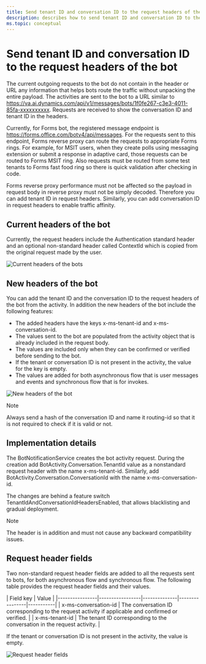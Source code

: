```yaml
---
title: Send tenant ID and conversation ID to the request headers of the bot
description: describes how to send tenant ID and conversation ID to the request headers of the bot.
ms.topic: conceptual
---
```


# Send tenant ID and conversation ID to the request headers of the bot

The current outgoing requests to the bot do not contain in the header or URL any information that helps bots route the traffic without unpacking the entire payload. The activities are sent to the bot to a URL similar to https://va.ai.dynamics.com/api/v1/messages/bots/1f0fe267-c3e3-4011-85fa-xxxxxxxxxx. Requests are received to show the conversation ID and tenant ID in the headers.

Currently, for Forms bot, the registered message endpoint is https://forms.office.com/botv4/api/messages.
For the requests sent to this endpoint, Forms reverse proxy can route the requests to appropriate Forms rings. For example, for MSIT users, when they create polls using messaging extension or submit a response in adaptive card, those requests can be routed to Forms MSIT ring. Also requests must be routed from some test tenants to Forms fast food ring so there is quick validation after checking in code.

Forms reverse proxy performance must not be affected so the payload in request body in reverse proxy must not be simply decoded. Therefore you can add tenant ID in request headers. Similarly, you can add conversation ID in request headers to enable traffic affinity.

## Current headers of the bot

Currently, the request headers include the Authentication standard header and an optional non-standard header called ContextId which is copied from the original request made by the user.

![Current headers of the bots](../../assets/images/bots/currentheadersofbots.png)

## New headers of the bot

You can add the tenant ID and the conversation ID to the request headers of the bot from the activity. In addition the new headers of the bot include the following features:

- The added headers have the keys x-ms-tenant-id and x-ms-conversation-id.
- The values sent to the bot are populated from the activity object that is already included in the request body.
- The values are included only when they can be confirmed or verified before sending to the bot.
- If the tenant or conversation ID is not present in the activity, the value for the key is empty.
- The values are added for both asynchronous flow that is user messages and events and synchronous flow that is for invokes.

![New headers of the bot](../../assets/images/bots/newheadersofbots.png)

> [!NOTE]
> Always send a hash of the conversation ID and name it routing-id so that it is not required to check if it is valid or not.

## Implementation details

The BotNotificationService creates the bot activity request. During the creation add BotActivity.Conversation.TenantId value as a nonstandard request header with the name x-ms-tenant-id. Similarly, add BotActivity.Conversation.ConversationId with the name x-ms-conversation-id.

The changes are behind a feature switch TenantIdAndConversationIdHeadersEnabled, that allows blacklisting and gradual deployment.

> [!NOTE]
> The header is in addition and must not cause any backward compatibility issues.

## Request header fields

Two non-standard request header fields are added to all the requests sent to bots, for both asynchronous flow and synchronous flow. The following table provides the request header fields and their values.

| Field key | Value |
|----------------|-----------------|--------------|----------------|-----------|
| x-ms-conversation-id | The conversation ID corresponding to the request activity if applicable and confirmed or verified. |
| x-ms-tenant-id | The tenant ID corresponding to the conversation in the request activity. |

If the tenant or conversation ID is not present in the activity, the value is empty.

![Request header fields](../../assets/images/bots/requestheaderfields.png)
